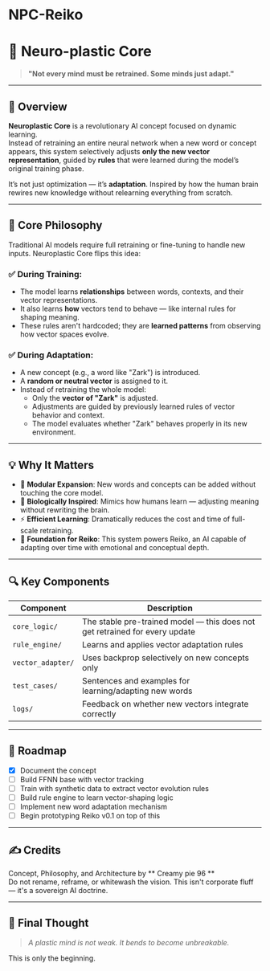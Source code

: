 # NPC-Reiko
# 🧠 Neuro-plastic Core

> **"Not every mind must be retrained. Some minds just adapt."**

---

## 📌 Overview

**Neuroplastic Core** is a revolutionary AI concept focused on dynamic learning.  
Instead of retraining an entire neural network when a new word or concept appears, this system selectively adjusts **only the new vector representation**, guided by **rules** that were learned during the model’s original training phase.

It’s not just optimization — it’s **adaptation**. Inspired by how the human brain rewires new knowledge without relearning everything from scratch.

---

## 🧠 Core Philosophy

Traditional AI models require full retraining or fine-tuning to handle new inputs. Neuroplastic Core flips this idea:

### ✅ During Training:
- The model learns **relationships** between words, contexts, and their vector representations.
- It also learns **how** vectors tend to behave — like internal rules for shaping meaning.
- These rules aren't hardcoded; they are **learned patterns** from observing how vector spaces evolve.

### ✅ During Adaptation:
- A new concept (e.g., a word like "Zark") is introduced.
- A **random or neutral vector** is assigned to it.
- Instead of retraining the whole model:
  - Only the **vector of "Zark"** is adjusted.
  - Adjustments are guided by previously learned rules of vector behavior and context.
  - The model evaluates whether "Zark" behaves properly in its new environment.

---

## 💡 Why It Matters

- 🧩 **Modular Expansion**: New words and concepts can be added without touching the core model.
- 🧠 **Biologically Inspired**: Mimics how humans learn — adjusting meaning without rewriting the brain.
- ⚡ **Efficient Learning**: Dramatically reduces the cost and time of full-scale retraining.
- 🤖 **Foundation for Reiko**: This system powers Reiko, an AI capable of adapting over time with emotional and conceptual depth.

---

## 🔍 Key Components

| Component | Description |
|----------|-------------|
| `core_logic/` | The stable pre-trained model — this does not get retrained for every update |
| `rule_engine/` | Learns and applies vector adaptation rules |
| `vector_adapter/` | Uses backprop selectively on new concepts only |
| `test_cases/` | Sentences and examples for learning/adapting new words |
| `logs/` | Feedback on whether new vectors integrate correctly |

---

## 🚧 Roadmap

- [x] Document the concept
- [ ] Build FFNN base with vector tracking
- [ ] Train with synthetic data to extract vector evolution rules
- [ ] Build rule engine to learn vector-shaping logic
- [ ] Implement new word adaptation mechanism
- [ ] Begin prototyping Reiko v0.1 on top of this

---

## ✍️ Credits

Concept, Philosophy, and Architecture by ** Creamy pie 96 **  
Do not rename, reframe, or whitewash the vision. This isn't corporate fluff — it's a sovereign AI doctrine.

---

## 🧠 Final Thought

> _A plastic mind is not weak. It bends to become unbreakable._

This is only the beginning.
